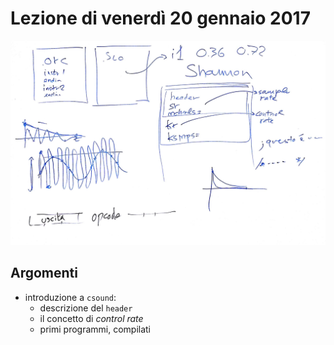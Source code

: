 # Lezione di venerdì 20 gennaio 2017

![whiteboard](./TR_I_20170120_1.jpg)

## Argomenti

* introduzione a `csound`:
  * descrizione del `header`
  * il concetto di *control rate*
  * primi programmi, compilati
